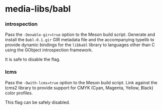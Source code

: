 # media-libs/babl

### introspection
Pass the `-Denable-gir=true` option to the Meson build script. Generate and install the `Babl-0.1.gir` GIR metadata file and the accompanying typelib to provide dynamic bindings for the `libbabl` library to languages other than C using the GObject introspection framework.

It is safe to disable the flag.

### lcms
Pass the `-Dwith-lcms=true` option to the Meson build script. Link against the lcms2 library to provide support for CMYK (Cyan, Magenta, Yellow, Black) color profiles.

This flag can be safely disabled.
